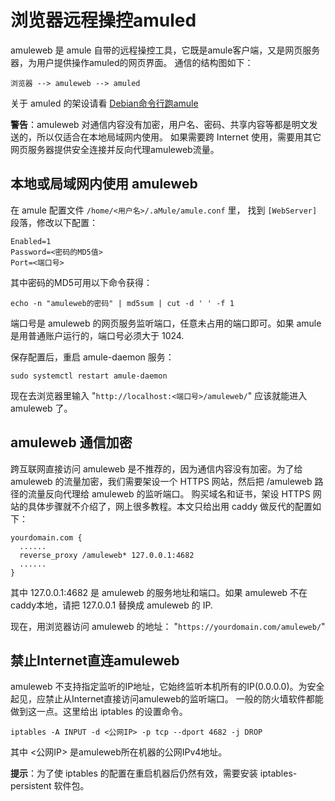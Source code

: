 # 浏览器远程操控amuled

amuleweb 是 amule 自带的远程操控工具，它既是amule客户端，又是网页服务器，为用户提供操作amuled的网页界面。
通信的结构图如下：

    浏览器 --> amuleweb --> amuled

关于 amuled 的架设请看 [Debian命令行跑amule](./amule.md)

**警告**：amuleweb 对通信内容没有加密，用户名、密码、共享内容等都是明文发送的，所以仅适合在本地局域网内使用。
如果需要跨 Internet 使用，需要用其它网页服务器提供安全连接并反向代理amuleweb流量。

## 本地或局域网内使用 amuleweb

在 amule 配置文件 `/home/<用户名>/.aMule/amule.conf` 里，
找到 `[WebServer]` 段落，修改以下配置：

    Enabled=1
    Password=<密码的MD5值>
    Port=<端口号>

其中密码的MD5可用以下命令获得：

    echo -n "amuleweb的密码" | md5sum | cut -d ' ' -f 1

端口号是 amuleweb 的网页服务监听端口，任意未占用的端口即可。如果 amule 是用普通账户运行的，端口号必须大于 1024.

保存配置后，重启 amule-daemon 服务：

    sudo systemctl restart amule-daemon

现在去浏览器里输入 "`http://localhost:<端口号>/amuleweb/`" 应该就能进入 amuleweb 了。

## amuleweb 通信加密

跨互联网直接访问 amuleweb 是不推荐的，因为通信内容没有加密。为了给 amuleweb 的流量加密，我们需要架设一个 HTTPS 网站，然后把 /amuleweb 路径的流量反向代理给 amuleweb 的监听端口。
购买域名和证书，架设 HTTPS 网站的具体步骤就不介绍了，网上很多教程。本文只给出用 caddy 做反代的配置如下：

    yourdomain.com {
      ......
      reverse_proxy /amuleweb* 127.0.0.1:4682
      ......
    }

其中 127.0.0.1:4682 是 amuleweb 的服务地址和端口。如果 amuleweb 不在caddy本地，请把 127.0.0.1 替换成 amuleweb 的 IP.

现在，用浏览器访问 amuleweb 的地址： "`https://yourdomain.com/amuleweb/`"

## 禁止Internet直连amuleweb

amuleweb 不支持指定监听的IP地址，它始终监听本机所有的IP(0.0.0.0)。为安全起见，应禁止从Internet直接访问amuleweb的监听端口。
一般的防火墙软件都能做到这一点。这里给出 iptables 的设置命令。

    iptables -A INPUT -d <公网IP> -p tcp --dport 4682 -j DROP

其中 <公网IP> 是amuleweb所在机器的公网IPv4地址。

**提示**：为了使 iptables 的配置在重启机器后仍然有效，需要安装 iptables-persistent 软件包。
